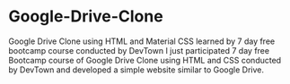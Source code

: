 # Google-Drive-Clone
Google Drive Clone using HTML and Material CSS learned by 7 day free bootcamp course conducted by DevTown 
I just participated 7 day free Bootcamp course of Google Drive Clone using HTML and CSS conducted by DevTown and developed a simple website similar to Google Drive.

